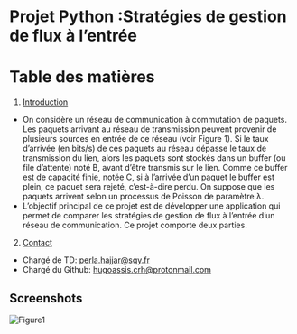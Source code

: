 
# Projet Python :Stratégies de gestion de flux à l’entrée 

# Table des matières
1. [Introduction](#introduction)
  - On considère un réseau de communication à commutation de paquets. Les paquets arrivant au réseau de transmission peuvent provenir de plusieurs sources en entrée de ce réseau (voir Figure 1). Si le taux d’arrivée (en bits/s) de ces paquets au réseau dépasse le taux de transmission du lien, alors les paquets sont stockés dans un buffer (ou file d’attente) noté B, avant d’être transmis sur le lien. Comme ce buffer est de capacité finie, notée C, si à l’arrivée d’un paquet le buffer est plein, ce paquet sera rejeté, c’est-à-dire perdu. On suppose que les paquets arrivent selon un processus de Poisson de paramètre λ.
  - L’objectif principal de ce projet est de développer une application qui permet de comparer les stratégies de gestion de flux à l’entrée d’un réseau de communication. Ce projet comporte deux parties.
2. [Contact](#paragraph1)
  - Chargé de TD: perla.hajjar@sqy.fr
  - Chargé du Github: hugoassis.crh@protonmail.com

## Screenshots  

![Figure1](embed/embed/Figure%201.png)
